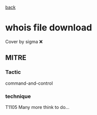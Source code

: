 [back](../index.md)
# whois file download
Cover by sigma :x: 
## MITRE
### Tactic
command-and-control
### technique
T1105
Many more think to do...